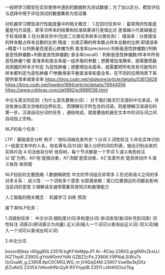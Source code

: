 
一般把学习模型在实际使用中遇到的数据称为测试数据；为了加以区分，模型评估
与选择中用于评估测试的数据集称为验证集


对机器学习模型进行性能度量中的相关概念：
1.在回归任务中：
最常用的性能度量是均方误差，即多次样本的结果和标准结果进行差值比对
差值越小代表越接近于标准结果
2.在分类任务中(包括二分类任务和多分类任务)：
错误率：分类错误的样本数占样本总数的比例
精度：分类正确的样本数占样本总数的比例
即错误率+精度=1
以判断是否是恶心肿瘤为例
查准率(precision):判断是恶性肿瘤数/(判断是恶性肿瘤数+判断是良性肿瘤数)
查全率(recall)：判断是恶性肿瘤数/样本中所有恶性肿瘤个数
查准率和查全率是一组矛盾的参数；想要增加准确率，就需要把最具把握的样本才判定
为恶性肿瘤；想要增加全面率，就需要把所有具有可能性的样本都判定为恶性肿瘤
F1参数用来平衡查准率和查全率，在不同的应用场景下来提供查准率或查全率
https://blog.csdn.net/ybdesire/article/details/53613628
https://blog.csdn.net/liweibin1994/article/details/76944056
https://www.cnblogs.com/zle1992/p/6689136.html



中文与英文的区别（为什么首先要做分词）：
对于我们每天打交道的中文来说，并没有类似英文空格的边界标志。
而理解句子所包含的词语，则是理解汉语语句的第一步。汉语自动分词的任务
，通俗地说，就是要由机器在文本中的词与词之间自动加上空格。

NLP的各个任务：

LTP：基础语言分析
例子：'他叫汤姆去拿外衣'
1.分词
2.词性标注
3.命名实体识别(一般是文本中的人名，地名等名词/片段)
输入分好的词的列表，输出识别出来的实体片段
4.句法依存分析
依存树，每个节点都是一个字词
5.语义角色标注
以'说'为例，A0'他'是施动者，A1'汤姆'是受动者，A2'去拿外衣'是具体动作
6.语义依存
依存图


NLP目前的主要困难:
1.数据稀疏性
中文的字词组合非常多
2.形式和语义之间的多对多关系：
歧义性：一个词有多个意思
长距离依赖：窗口位置很远的词都会影响当前词的意思
3.理解语言通常需要背景知识和推理能力


人工智能的相关概念：
机器学习
训练
预测


接下来NLP任务：

1.词级别任务：
中文分词
细粒度分词(多粒度分词)
新词发现(新词补充到词库)
词性标注
词表示(把词表示为向量)
近义词(输入一个词可以查询出近义词)
同义词(输入一个词可以查询出同义词)

2.中文分词




boson的key
i40gg8St.23519.bgKF4eMppJf1
Ai--RCey.23903.grgfARvZkxUJ
IXZThpiK.23905.gYrbW0nhfYdN
GZBZ2cPs.23906.Y9PNaLSiWu7x
0cGxaW_g.23908.6pC0CMGLWG_m
jV4QqS4M.23907.Vuel9a3kj5Xz
jEZvAklS.23354.lVAvotHNcQyR
RXYnypIB.23511.iJ4hKGOxz7bg